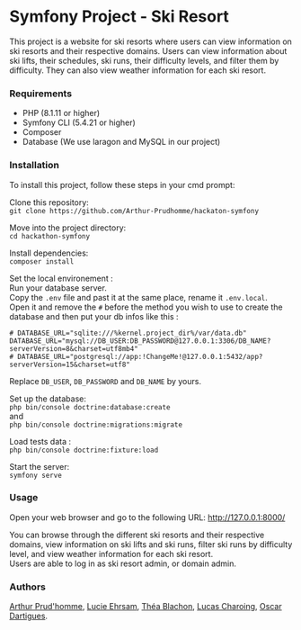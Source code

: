 # Symfony Project - Ski Resort 
This project is a website for ski resorts where users can view information on ski resorts and their respective domains. Users can view information about ski lifts, their schedules, ski runs, their difficulty levels, and filter them by difficulty. They can also view weather information for each ski resort.

### Requirements
- PHP (8.1.11 or higher)
- Symfony CLI (5.4.21 or higher)
- Composer
- Database (We use laragon and MySQL in our project)

### Installation
To install this project, follow these steps in your cmd prompt:  

Clone this repository:  
```git clone https://github.com/Arthur-Prudhomme/hackaton-symfony``` 

Move into the project directory:  
```cd hackathon-symfony```  

Install dependencies:  
```composer install```  

Set the local environement :  
Run your database server.  
Copy the ```.env``` file and past it at the same place, rename it ```.env.local```.  
Open it and remove the ```#``` before the method you wish to use to create the database and then put your db infos like this :  
```
# DATABASE_URL="sqlite:///%kernel.project_dir%/var/data.db"
DATABASE_URL="mysql://DB_USER:DB_PASSWORD@127.0.0.1:3306/DB_NAME?serverVersion=8&charset=utf8mb4"
# DATABASE_URL="postgresql://app:!ChangeMe!@127.0.0.1:5432/app?serverVersion=15&charset=utf8"
```
Replace ```DB_USER```, ```DB_PASSWORD``` and ```DB_NAME``` by yours.

Set up the database:  
```php bin/console doctrine:database:create```  
and  
```php bin/console doctrine:migrations:migrate```  


Load tests data :  
```php bin/console doctrine:fixture:load```  

Start the server:   
```symfony serve```

### Usage
Open your web browser and go to the following URL: http://127.0.0.1:8000/

You can browse through the different ski resorts and their respective domains, view information on ski lifts and ski runs, filter ski runs by difficulty level, and view weather information for each ski resort.  
Users are able to log in as ski resort admin, or domain admin. 

### Authors
[Arthur Prud'homme](https://github.com/Arthur-Prudhomme), [Lucie Ehrsam](https://github.com/Elicue), [Théa Blachon](https://github.com/EthraDev), [Lucas Charoing](https://github.com/lucaschrng), [Oscar Dartigues](https://github.com/Scarboule).